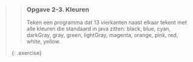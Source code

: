 >> ### Opgave 2-3. Kleuren
>>
>> Teken een programma dat 13 vierkanten naast elkaar tekent met alle kleuren die standaard in java zitten: black, blue, cyan, darkGray, gray, green, lightGray, magenta, orange, pink, red, white, yellow.
>>
>{: .exercise}